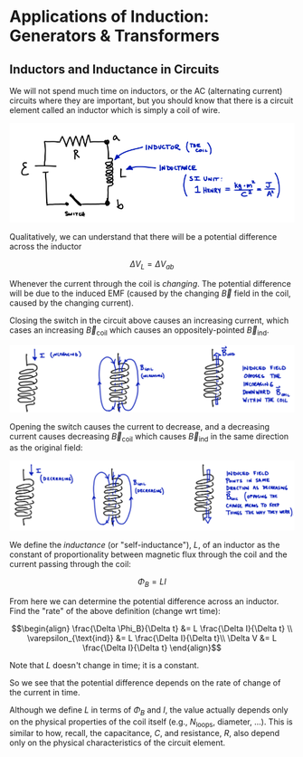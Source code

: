 # Applications of Induction: Generators & Transformers

## Inductors and Inductance in Circuits

We will not spend much time on inductors, or the AC (alternating current) circuits where they are important, but you should know that there is a circuit element called an inductor which is simply a coil of wire.

![Circuit diagram with a battery/emf, a resistor, and an inductor/coil (L)](images/16_inductor-circuit.png)

Qualitatively, we can understand that there will be a potential difference across the inductor
```math
\Delta V_L = \Delta V_{ab}
```
Whenever the current through the coil is *changing*. The potential difference will be due to the induced EMF (caused by the changing $\vec{B}$ field in the coil, caused by the changing current).

Closing the switch in the circuit above causes an increasing current, which cases an increasing $\vec{B}_\text{coil}$ which causes an oppositely-pointed $\vec{B}_\text{ind}$.

![An inductor with current flow has its own magnetic field but when that field increases in strength (as current increases) it will generate an induced magnetic field in the opposite direction, which causes an opposing current.](images/16_inductors-with-current.png)

Opening the switch causes the current to decrease, and a  decreasing current causes decreasing $\vec{B}_\text{coil}$ which causes $\vec{B}_\text{ind}$ in the same direction as the original field:

![An inductor with current flow has its own magnetic field but when that field decreases in strength (as current decreases) it will generate an induced magnetic field in the same direction, which causes more  current in the same direction.](images/16_inductors-with-current-two.png)

We define the *inductance* (or "self-inductance"), $L$, of an inductor as the constant of proportionality between magnetic flux through the coil and the current passing through the coil:
```math
\Phi_B = L I
```
From here we can determine the potential difference across an inductor. Find the "rate" of the above definition (change wrt time):
```math
\begin{align}
\frac{\Delta \Phi_B}{\Delta t} &= L \frac{\Delta I}{\Delta t} \\
\varepsilon_{\text{ind}} &= L \frac{\Delta I}{\Delta t}\\
\Delta V &= L \frac{\Delta I}{\Delta t}
\end{align}
```
Note that $L$ doesn't change in time; it is a constant.

So we see that the potential difference depends on the rate of change of the current in time.

Although we define $L$ in terms of $\Phi_B$ and $I$, the value actually depends only on the physical properties of the coil itself (e.g., $N_{\text{loops}}$, diameter, ...). This is similar to how, recall, the capacitance, $C$, and resistance, $R$, also depend only on the physical characteristics of the circuit element.



